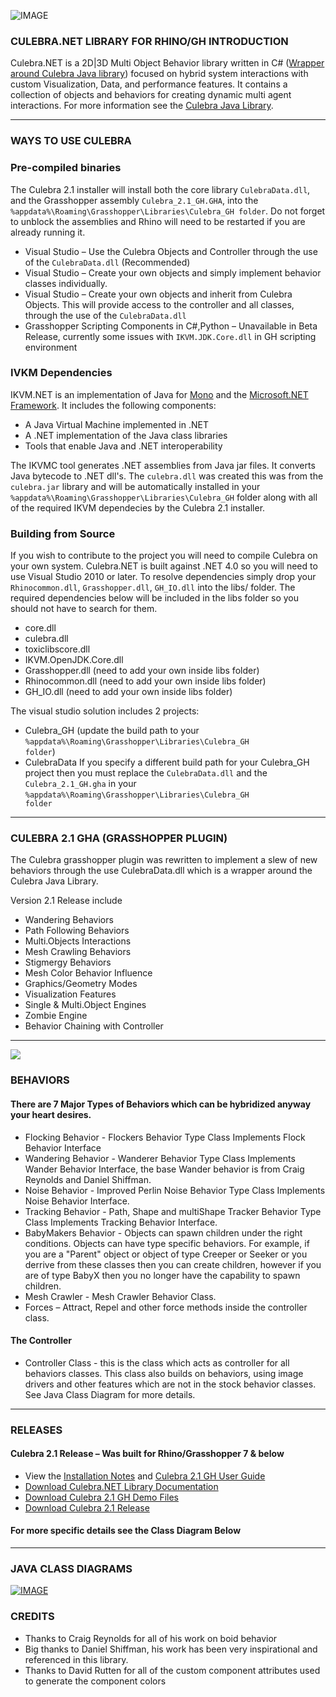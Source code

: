 ![IMAGE](images/Culebra_2.0_B.jpg)

### CULEBRA.NET LIBRARY FOR RHINO/GH INTRODUCTION ###
Culebra.NET is a 2D|3D Multi Object Behavior library written in C# ([Wrapper around Culebra Java library](https://github.com/elQuixote/Culebra_Java)) focused on hybrid system interactions with custom Visualization, Data, and performance features. It contains a collection of objects and behaviors for creating dynamic multi agent interactions. For more information see the [Culebra Java Library](https://github.com/elQuixote/Culebra_Java).

--------------------------------------------------------------

### WAYS TO USE CULEBRA ###
### Pre-compiled binaries ###
The Culebra 2.1 installer will install both the core library <code>CulebraData.dll</code>, and the Grasshopper assembly <code>Culebra_2.1_GH.GHA</code>, into the <code>%appdata%\Roaming\Grasshopper\Libraries\Culebra_GH folder</code>. Do not forget to unblock the assemblies and Rhino will need to be restarted if you are already running it. 

* Visual Studio – Use the Culebra Objects and Controller through the use of the <code>CulebraData.dll</code> (Recommended)
* Visual Studio – Create your own objects and simply implement behavior classes individually. 
* Visual Studio – Create your own objects and inherit from Culebra Objects. This will provide access to the controller and all classes, through the use of the <code>CulebraData.dll</code>
* Grasshopper Scripting Components in C#,Python – Unavailable in Beta Release, currently some issues with <code>IKVM.JDK.Core.dll</code> in GH scripting environment

### IVKM Dependencies ###
IKVM.NET is an implementation of Java for [Mono](http://www.mono-project.com/) and the [Microsoft.NET Framework](https://www.microsoft.com/net). It includes the following components:
* A Java Virtual Machine implemented in .NET
* A .NET implementation of the Java class libraries
* Tools that enable Java and .NET interoperability

The IKVMC tool generates .NET assemblies from Java jar files. It converts Java bytecode to .NET dll's. The <code>culebra.dll</code> was created this was from the <code>culebra.jar</code> library and will be automatically installed in your <code>%appdata%\Roaming\Grasshopper\Libraries\Culebra_GH</code> folder along with all of the required IKVM dependecies by the Culebra 2.1 installer.

### Building from Source ###
If you wish to contribute to the project you will need to compile Culebra on your own system. Culebra.NET is built against .NET 4.0 so you will need to use Visual Studio 2010 or later. To resolve dependencies simply drop your <code>Rhinocommon.dll</code>, <code>Grasshopper.dll</code>, <code>GH_IO.dll</code> into the libs/ folder. The required dependencies below will be included in the libs folder so you should not have to search for them.  
* core.dll
* culebra.dll
* toxiclibscore.dll 
* IKVM.OpenJDK.Core.dll 
* Grasshopper.dll (need to add your own inside libs folder)
* Rhinocommon.dll (need to add your own inside libs folder)
* GH_IO.dll (need to add your own inside libs folder)

The visual studio solution includes 2 projects:
* Culebra_GH (update the build path to your <code>%appdata%\Roaming\Grasshopper\Libraries\Culebra_GH folder</code>)
* CulebraData
If you specify a different build path for your Culebra_GH project then you must replace the <code>CulebraData.dll</code> and the <code>Culebra_2.1_GH.gha</code> in your <code>%appdata%\Roaming\Grasshopper\Libraries\Culebra_GH folder</code>

--------------------------------------------------------------

### CULEBRA 2.1 GHA (GRASSHOPPER PLUGIN) ###
The Culebra grasshopper plugin was rewritten to implement a slew of new behaviors through the use CulebraData.dll which is a wrapper around the Culebra Java Library.

Version 2.1 Release include
* Wandering Behaviors
* Path Following Behaviors
* Multi.Objects Interactions
* Mesh Crawling Behaviors
* Stigmergy Behaviors
* Mesh Color Behavior Influence
* Graphics/Geometry Modes
* Visualization Features
* Single & Multi.Object Engines
* Zombie Engine
* Behavior Chaining with Controller

--------------------------------------------------------------

<img src="http://www.complicitmatter.com/wp-content/uploads/2017/12/animation_reducedSmall-1.gif">

### BEHAVIORS ###
#### There are 7 Major Types of Behaviors which can be hybridized anyway your heart desires. ####
* Flocking Behavior - Flockers Behavior Type Class Implements Flock Behavior Interface
* Wandering Behavior - Wanderer Behavior Type Class Implements Wander Behavior Interface, the base Wander behavior is from Craig Reynolds and Daniel Shiffman.
* Noise Behavior - Improved Perlin Noise Behavior Type Class Implements Noise Behavior Interface. 
* Tracking Behavior - Path, Shape and multiShape Tracker Behavior Type Class Implements Tracking Behavior Interface. 
* BabyMakers Behavior - Objects can spawn children under the right conditions. Objects can have type specific behaviors. For example, if you are a "Parent" object or object of type Creeper or Seeker or you derrive from these classes then you can create children, however if you are of type BabyX then you no longer have the capability to spawn children.
* Mesh Crawler - Mesh Crawler Behavior Class. 
* Forces – Attract, Repel and other force methods inside the controller class.
#### The Controller ####
* Controller Class - this is the class which acts as controller for all behaviors classes. This class also builds on behaviors, using image drivers and other features which are not in the stock behavior classes. See Java Class Diagram for more details.

--------------------------------------------------------------

### RELEASES ###

#### Culebra 2.1 Release – Was built for Rhino/Grasshopper 7 & below ####
* View the [Installation Notes](http://culebra.technology/Culebra_2.0_InstallationNotes.pdf) and [Culebra 2.1 GH User Guide](http://culebra.technology/Culebra_2.0_UserGuide.pdf)
* [Download Culebra.NET Library Documentation](http://culebra.technology/Culebra_LibraryDocs.zip) 
* [Download Culebra 2.1 GH Demo Files](http://culebra.technology/Culebra_DemoFiles.zip) 
* [Download Culebra 2.1 Release](http://www.food4rhino.com/app/culebra) 

#### For more specific details see the Class Diagram Below ####

--------------------------------------------------------------

### JAVA CLASS DIAGRAMS ###
[![IMAGE](images/Culebra_ClassDiagram_Small.jpg)](http://www.culebra.technology/culebra-1/Culebra_ClassDiagram.jpg)

### CREDITS ###

* Thanks to Craig Reynolds for all of his work on boid behavior
* Big thanks to Daniel Shiffman, his work has been very inspirational and referenced in this library.
* Thanks to David Rutten for all of the custom component attributes used to generate the component colors
